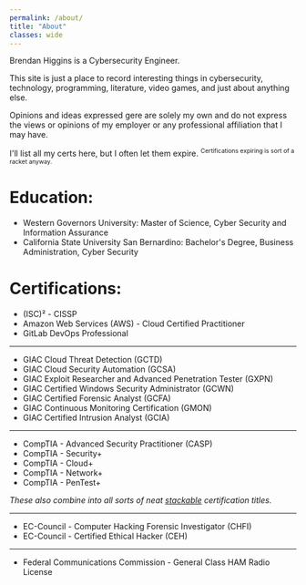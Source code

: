 ```yaml
---
permalink: /about/
title: "About"
classes: wide
---
```

Brendan Higgins is a Cybersecurity Engineer.

This site is just a place to record interesting things in cybersecurity, technology, programming, literature, video games, and just about anything else.

Opinions and ideas expressed gere are solely my own and do not express the views or opinions of my employer or any professional affiliation that I may have.

I'll list all my certs here, but I often let them expire.  <sup style="font-size:.75em;">Certifications expiring is sort of a racket anyway.<sup>

# Education:
* Western Governors University: Master of Science, Cyber Security and Information Assurance
* California State University San Bernardino: Bachelor's Degree, Business Administration, Cyber Security

# Certifications:
* (ISC)² - CISSP
* Amazon Web Services (AWS) - Cloud Certified Practitioner 
* GitLab DevOps Professional
<hr>

* GIAC Cloud Threat Detection (GCTD)
* GIAC Cloud Security Automation (GCSA)
* GIAC Exploit Researcher and Advanced Penetration Tester (GXPN)
* GIAC Certified Windows Security Administrator (GCWN) 
* GIAC Certified Forensic Analyst (GCFA) 
* GIAC Continuous Monitoring Certification (GMON)
* GIAC Certified Intrusion Analyst (GCIA)

<hr>

* CompTIA - Advanced Security Practitioner (CASP)
* CompTIA - Security+
* CompTIA - Cloud+
* CompTIA - Network+
* CompTIA - PenTest+

<i>These also combine into all sorts of neat <a href="https://www.comptia.org/certifications/which-certification/stackable-certifications" target="_blank">stackable</a> certification titles.</i>

<hr>

* EC-Council - Computer Hacking Forensic Investigator (CHFI) 
* EC-Council - Certified Ethical Hacker (CEH) 

<hr>

* Federal Communications Commission - General Class HAM Radio License